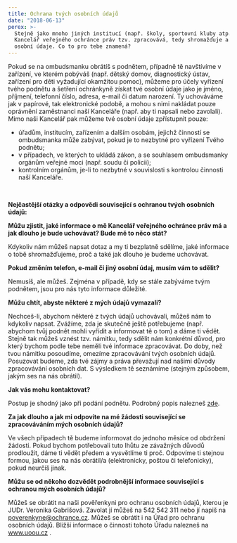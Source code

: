 ```yaml
---
title: Ochrana tvých osobních údajů
date: "2018-06-13"
perex: >-
  Stejně jako mnoho jiných institucí (např. školy, sportovní kluby atp.) i
  Kancelář veřejného ochránce práv tzv. zpracovává, tedy shromažďuje a uchovává,
  osobní údaje. Co to pro tebe znamená?
---
```


<p class="MsoNormal">Pokud se na ombudsmanku obrátíš
s podnětem, případně tě navštívíme v zařízení, ve kterém pobýváš (např.
dětský domov, diagnostický ústav, zařízení pro děti vyžadující okamžitou
pomoc), můžeme pro účely vyřízení tvého podnětu a šetření ochránkyně získat tvé
osobní údaje jako je jméno, příjmení, telefonní číslo, adresa, e-mail či datum
narození. Ty uchováváme jak v papírové, tak elektronické podobě, a mohou
s nimi nakládat pouze oprávnění zaměstnanci naší Kanceláře (např. aby ti
napsali nebo zavolali). Mimo naši Kancelář pak můžeme tvé osobní údaje
zpřístupnit pouze:</p><p class="MsoNormal"></p><ul><li>úřadům, institucím, zařízením a dalším osobám,
jejichž činností se ombudsmanka může zabývat, pokud je to nezbytné pro vyřízení
Tvého podnětu;</li><li>v případech, ve kterých to ukládá zákon, a
se souhlasem ombudsmanky orgánům veřejné moci (např. soudu či policii);</li><li>kontrolním orgánům, je-li to nezbytné v
souvislosti s kontrolou činnosti naší Kanceláře.</li></ul><br /><p class="MsoNormal"><strong>Nejčastější otázky a odpovědi související s ochranou tvých
osobních údajů:</strong></p><p class="MsoNormal"></p><p class="MsoNormal"><strong>Můžu zjistit, jaké informace o mě
Kancelář veřejného ochránce práv má a jak dlouho je bude uchovávat? Bude mě to něco stát?</strong></p>
<p class="MsoNormal">Kdykoliv nám můžeš napsat dotaz a
my ti bezplatně sdělíme, jaké informace o tobě shromažďujeme, proč a také jak
dlouho je budeme uchovávat.</p>
<p class="MsoNormal"><strong>Pokud změním telefon, e-mail či
jiný osobní údaj, musím vám to sdělit?</strong></p>
<p class="MsoNormal">Nemusíš, ale můžeš. Zejména
v případě, kdy se stále zabýváme tvým podnětem, jsou pro nás tyto
informace důležité.</p>
<p class="MsoNormal"><strong>Můžu chtít, abyste některé
z mých údajů vymazali?</strong></p>
<p class="MsoNormal">Nechceš-li, abychom některé
z tvých údajů uchovávali, můžeš nám to kdykoliv napsat. Zvážíme, zda je skutečně
ještě potřebujeme (např. abychom tvůj podnět mohli vyřídit a informovat tě o
tom) a dáme ti vědět. Stejně tak můžeš vznést tzv. námitku, tedy sdělit nám
konkrétní důvod, pro který bychom podle tebe neměli tvé informace zpracovávat.
Do doby, než tvou námitku posoudíme, omezíme zpracovávání tvých osobních údajů.
Posuzovat budeme, zda tvé zájmy a práva převažují nad našimi důvody
zpracovávání osobních dat. S výsledkem tě seznámíme (stejným způsobem, jakým
ses na nás obrátil).</p>
<p class="MsoNormal"><strong>Jak vás mohu kontaktovat?</strong></p>
<p class="MsoNormal">Postup je shodný jako při podání
podnětu. Podrobný popis nalezneš <a href="jak-se-na-ochrance-obratit/">zde</a>.</p>
<p class="MsoNormal"><strong>Za jak dlouho a jak mi odpovíte
na mé žádosti související se zpracováváním mých osobních údajů?</strong></p>
<p class="MsoNormal">Ve všech případech tě budeme
informovat do jednoho měsíce od obdržení žádosti. Pokud bychom potřebovali tuto
lhůtu ze závažných důvodů prodloužit, dáme ti vědět předem a vysvětlíme ti proč.
Odpovíme ti stejnou formou, jakou ses na nás obrátil/a (elektronicky, poštou či
telefonicky), pokud neurčíš jinak.</p>
<p class="MsoNormal"><strong>Můžu se od někoho dozvědět podrobnější
informace související s ochranou mých osobních údajů?</strong></p>
<p class="MsoNormal">Můžeš se obrátit na naši
pověřenkyni pro ochranu osobních údajů, kterou je JUDr. Veronika Gabrišová.
Zavolat jí můžeš na 542 542 311 nebo jí napiš na <a href="mailto:poverenkyne@ochrance.cz">poverenkyne@ochrance.cz</a>.
Můžeš se obrátit i na Úřad pro ochranu osobních údajů. Bližší informace o
činnosti tohoto Úřadu nalezneš na <a title="Otevření do nového okna" href="http://www.uoou.cz/" target="_blank">www.uoou.cz</a> <img alt="" src="typo3/ext/od_linkdesc/icons/external.gif" class="od_linkdesc_icon_external" />.</p><br />
